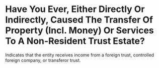 # Have You Ever, Either Directly Or Indirectly, Caused The Transfer Of Property (Incl. Money) Or Services To A Non-Resident Trust Estate?
Indicates that the entity receives income from a foreign trust, controlled foreign company, or transferor trust.